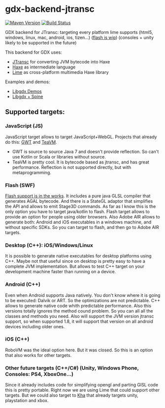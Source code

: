 # gdx-backend-jtransc

[![Maven Version](https://img.shields.io/github/tag/jtransc/gdx-backend-jtransc.svg?style=flat&label=maven)](http://search.maven.org/#search%7Cga%7C1%7Ca%3A%22gdx-backend-jtransc%22) [![Build Status](https://secure.travis-ci.org/jtransc/gdx-backend-jtransc.svg)](http://travis-ci.org/#!/jtransc/gdx-backend-jtransc)


GDX backend for JTransc: targeting every platform lime supports (html5, windows, linux, mac, android, ios, tizen...) ([flash is wip](https://github.com/jtransc/gdx-backend-jtransc/issues/3)) (consoles + unity likely to be supported in the future)

This backend for GDX uses:
* [JTransc](https://github.com/jtransc/jtransc/) for converting JVM bytecode into Haxe
* [Haxe](http://haxe.org/) as intermediate language
* [Lime](https://github.com/openfl/lime) as cross-platform multimedia Haxe library

Examples and demos:
* [Libgdx Demos](https://github.com/jtransc/jtransc-examples/tree/master/libgdx)
* [Libgdx + Spine](https://github.com/jtransc/jtransc-examples/tree/master/spine-demo)

## Supported targets:

### JavaScript (JS)

JavaScript target allows to target JavaScript+WebGL. Projects that already do this:
[GWT](http://www.gwtproject.org/) and [TeaVM](https://github.com/konsoletyper/teavm).
* GWT is source to source Java 7 and doesn't provide reflection. So can't use Kotlin or Scala or libraries without source.
* TeaVM is pretty cool. It is bytecode based as jtransc, and has great performance. Reflection is not supported directly, but with metaprogramming.

### Flash (SWF)

[Flash support is in the works](https://github.com/jtransc/gdx-backend-jtransc/issues/3). It includes a pure java GLSL compiler that generates AGAL bytecode. And there is a StateGL adaptor that simplifies the API and allows to emit Stage3D commands.
As far as I know this is the only option you have to target java/kotlin to flash.
Flash target allows to provide an option for people using older browsers.
Also Adobe AIR allows to generate both: Android and iOS executables in a windows machine, and without specific SDKs.
So you can target to flash, and then go to Adobe AIR targets.

### Desktop (C++): iOS/Windows/Linux

It is possible to generate native executables for desktop platforms using C++. Maybe not that useful since on desktop is pretty easy to have a complete JVM implementation. But allows to test C++ target on your development machine faster than running on a device.

### Android (C++)

Even when Android supports Java natively. You don't know where it is going to be executed: Dalvik or ART. So the optimizations are not predictable. C++ allows to generate native code whith predictable performance. Also this versions totally ignores the method cound problem. So you can all all the classes and methods you need.
Also will support the JVM version jtransc support, so when supported 1.8, it will support that version on all android devices including older ones.

### iOS (C++)

RoboVM was the ideal option here. But it was closed. So this is an option that also works for other targets.

### Other future targets (C++/C#) (Unity, Windows Phone, Consoles: PS4, XboxOne...)

Since it already includes code for simplifying opengl and parting GlSL code this is pretty portable.
Right now we are using Lime that could support other targets.
But we could also target to [Kha](http://kha.tech/) that already targets unity, playstation and xbox.
